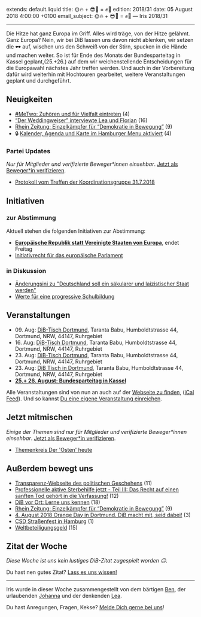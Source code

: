 extends: default.liquid
title: 🌞🔥 + 😎💪 = ✊🚀
edition: 2018/31
date: 05 August 2018 4:00:00 +0100
email_subject: 🌞🔥 + 😎💪 = ✊🚀 — Iris 2018/31

---

Die Hitze hat ganz Europa im Griff. Alles wird träge, von der Hitze gelähmt. Ganz Europa? Nein, wir bei DiB lassen uns davon nicht ablenken, wir setzen die 🕶 auf, wischen uns den Schweiß von der Stirn, spucken in die Hände und machen weiter. So ist für Ende des Monats der Bundesparteitag in Kassel geplant,(25.+26.) auf dem wir weichenstellende Entscheidungen für die Europawahl nächstes Jahr treffen werden. Und auch in der Vorbereitung dafür wird weiterhin mit Hochtouren gearbeitet, weitere Veranstaltungen geplant und durchgeführt. 

## Neuigkeiten

 - [#MeTwo: Zuhören und für Vielfalt eintreten](https://marktplatz.dib.de/t/metwo-zuhoeren-und-fuer-vielfalt-eintreten/23919) (4)
 - [&ldquo;Der Weddingweiser&rdquo; interviewte Lea und Florian](https://marktplatz.dib.de/t/der-weddingweiser-interviewte-lea-und-florian/23883) (16)
 - [Rhein Zeitung: Einzelkämpfer für &ldquo;Demokratie in Bewegung&rdquo;](https://marktplatz.dib.de/t/rhein-zeitung-einzelkaempfer-fuer-demokratie-in-bewegung/23862) (9)
 - 🔒 [Kalender, Agenda und Karte im Hamburger Menu aktiviert](https://marktplatz.dib.de/t/kalender-agenda-und-karte-im-hamburger-menu-aktiviert/23858) (4)

### Partei Updates

_Nur für Mitglieder und verifizierte Beweger\*innen einsehbar_. [Jetzt als Beweger\*in verifizieren](https://dib.de/bewegerin-werden/).

 - [Protokoll vom Treffen der Koordinationsgruppe 31.7.2018](https://marktplatz.dib.de/t/protokoll-vom-treffen-der-koordinationsgruppe-31-7-2018/23910)

## Initiativen

### zur Abstimmung
Aktuell stehen die folgenden Initiativen zur Abstimmung:

 - **[Europäische Republik statt Vereinigte Staaten von Europa](https://abstimmen.dib.de/initiative/194-europaische-republik-statt-vereinigte-staaten-von-europa)**, endet Freitag
 - [Initiativrecht für das europäische Parlament](https://abstimmen.dib.de/initiative/193-initiativrecht-fur-das-europaische-parlament)

### in Diskussion
 - [Änderungsini zu "Deutschland soll ein säkularer und laizistischer Staat werden"](https://abstimmen.dib.de/initiative/195-anderungsini-zu-deutschland-soll-ein-sakularer-und-laizistischer-staat-werden)
 - [Werte für eine progressive Schulbildung](https://abstimmen.dib.de/initiative/197-werte-fur-eine-progressive-schulbildung)


## Veranstaltungen

 - 09.&nbsp;Aug: [DiB-Tisch Dortmund](https://dib.de/veranstaltungen/dib-tisch-dortmund-2018-08-09/), Taranta Babu, Humboldtstrasse 44, Dortmund, NRW, 44147, Ruhrgebiet
 - 16.&nbsp;Aug: [DiB-Tisch Dortmund](https://dib.de/veranstaltungen/dib-tisch-dortmund-2018-08-16/), Taranta Babu, Humboldtstrasse 44, Dortmund, NRW, 44147, Ruhrgebiet
 - 23.&nbsp;Aug: [DiB-Tisch Dortmund](https://dib.de/veranstaltungen/dib-tisch-dortmund-2018-08-23/), Taranta Babu, Humboldtstrasse 44, Dortmund, NRW, 44147, Ruhrgebiet
 - 23.&nbsp;Aug: [DiB Tisch in Dortmund](https://dib.de/veranstaltungen/dib-tisch-in-dortmund-13/), Taranta Babu, Humboldtstrasse 44, Dortmund, NRW, 44147, Ruhrgebiet
 - [**25.+ 26. August: Bundesparteitag in Kassel**](https://marktplatz.dib.de/t/planung-bundesparteitag-2018-2019-save-the-date-25-26-august-2018/19588)

Alle Veranstaltungen sind von nun an auch auf der [Webseite zu finden](https://dib.de/veranstaltungen/), ([iCal Feed](https://dib.de/?ical=1)). Und so kannst [Du eine eigene Veranstaltung einreichen](https://marktplatz.dib.de/t/eine-veranstaltung-auf-der-webseite-einreichen/21379).

## Jetzt mitmischen

_Einige der Themen sind nur für Mitglieder und verifizierte Beweger\*innen einsehbar_. [Jetzt als Beweger\*in verifizieren](https://dib.de/bewegerin-werden/).

 - [Themenkreis Der 'Osten' heute](https://marktplatz.dib.de/t/themenkreis-der-osten-heute/20162)


## Außerdem bewegt uns

 - [Transparenz-Webseite des politischen Geschehens](https://marktplatz.dib.de/t/transparenz-webseite-des-politischen-geschehens/23885) (11)
 - [Professionelle aktive Sterbehilfe jetzt - Teil III: Das Recht auf einen sanften Tod gehört in die Verfassung!](https://marktplatz.dib.de/t/professionelle-aktive-sterbehilfe-jetzt-teil-iii-das-recht-auf-einen-sanften-tod-gehoert-in-die-verfassung/23785) (12)
 - [DiB vor Ort: Lerne uns kennen](https://marktplatz.dib.de/t/dib-vor-ort-lerne-uns-kennen/23832) (18)
 - [Rhein Zeitung: Einzelkämpfer für &ldquo;Demokratie in Bewegung&rdquo;](https://marktplatz.dib.de/t/rhein-zeitung-einzelkaempfer-fuer-demokratie-in-bewegung/23862) (9)
 - [4. August 2018 Orange Day in Dortmund. DiB macht mit, seid dabei!](https://marktplatz.dib.de/t/4-august-2018-orange-day-in-dortmund-dib-macht-mit-seid-dabei/23801) (3)
 - [CSD Straßenfest in Hamburg](https://marktplatz.dib.de/t/csd-strassenfest-in-hamburg/23789) (1)
 - [Weltbeteiligungsgeld](https://marktplatz.dib.de/t/weltbeteiligungsgeld/23882) (15)


## Zitat der Woche
_Diese Woche ist uns kein lustiges DiB-Zitat zugespielt worden ☹._

Du hast nen gutes Zitat? [Lass es uns wissen!](https://marktplatz.dib.de/t/lustige-dib-zitate/10175)


---

Iris wurde in dieser Woche zusammengestellt von dem bärtigen [Ben](https://marktplatz.dib.de/u/Ben/), der urlaubenden [Johanna](https://marktplatz.dib.de/u/Johanna/) und der denkenden [Lea](https://marktplatz.dib.de/u/Leia/).

Du hast Anregungen, Fragen, Kekse? [Melde Dich gerne bei uns](https://marktplatz.dib.de/t/neu-iris-die-woechtliche-zusammenfasssung-zum-sonntagsbrunch/10990)!

